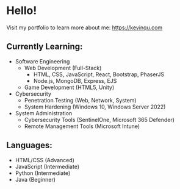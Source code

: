 # Hello!
Visit my portfolio to learn more about me: https://kevinqu.com

## Currently Learning:
- Software Engineering
  - Web Development (Full-Stack)
    - HTML, CSS, JavaScript, React, Bootstrap, PhaserJS
    - Node.js, MongoDB, Express, EJS
  - Game Development (HTML5, Unity)
- Cybersecurity
  - Penetration Testing (Web, Network, System)
  - System Hardening (Windows 10, Windows Server 2022)
- System Administration
  - Cybersecurity Tools (SentinelOne, Microsoft 365 Defender)
  - Remote Management Tools (Microsoft Intune)

## Languages:
- HTML/CSS (Advanced)
- JavaScript (Intermediate)
- Python (Intermediate)
- Java (Beginner)
